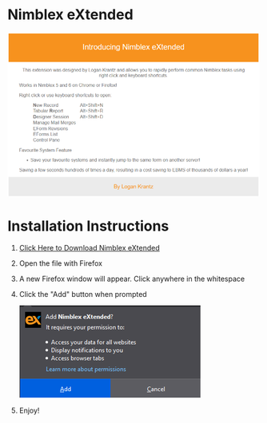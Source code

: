 [1]: https://github.com/LoganTraceur/eXtended/raw/main/Versions/nimblex_extended-7.4-fx.xpi

# Nimblex eXtended

![About Image](Photos/Nimblex%20eXtended%20About.png)

# Installation Instructions

1. [Click Here to Download Nimblex eXtended]([1] "Install Nimblex Extended")
2. Open the file with Firefox
3. A new Firefox window will appear. Click anywhere in the whitespace
3. Click the "Add" button when prompted

      ![About Image](Photos/AddButton.png)
 
 4. Enjoy!
